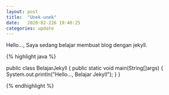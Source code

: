 ```yaml
---
layout: post
title:  "Unek-unek"
date:   2020-02-226 19:40:25
categories: update
---
```


Hello..., Saya sedang belajar membuat blog dengan jekyll.

{% highlight java %}

public class BelajarJekyll {
  public static void main(String[]args) {
    System.out.println("Hello..., Belajar Jekyll");
  }
}

{% endhighlight %}
